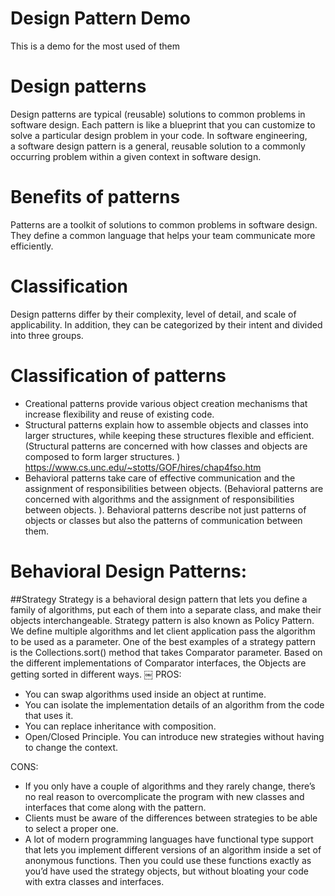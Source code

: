 # Design Pattern Demo
This is a demo for the most used of them

# Design patterns

Design patterns are typical (reusable) solutions to common problems in software design. Each pattern is like a blueprint that you can customize to solve a particular design problem in your code.
In software engineering, a software design pattern is a general, reusable solution to a commonly occurring problem within a given context in software design.

# Benefits of patterns
Patterns are a toolkit of solutions to common problems in software design. They define a common language that helps your team communicate more efficiently.

# Classification
Design patterns differ by their complexity, level of detail, and scale of applicability. In addition, they can be categorized by their intent and divided into three groups.

# Classification of patterns
* Creational patterns provide various object creation mechanisms that increase flexibility and reuse of existing code.
* Structural patterns explain how to assemble objects and classes into larger structures, while keeping these structures flexible and efficient.
  (Structural patterns are concerned with how classes and objects are composed to form larger structures. ) https://www.cs.unc.edu/~stotts/GOF/hires/chap4fso.htm
* Behavioral patterns take care of effective communication and the assignment of responsibilities between objects.
  (Behavioral patterns are concerned with algorithms and the assignment of responsibilities between objects. ). Behavioral patterns describe not just patterns of objects or classes but also the patterns of communication between them.


  
# Behavioral Design Patterns:
##Strategy
Strategy is a behavioral design pattern that lets you define a family of algorithms, put each of them into a separate class, and make their objects interchangeable.
Strategy pattern is also known as Policy Pattern. We define multiple algorithms and let client application pass the algorithm to be used as a parameter.
One of the best examples of a strategy pattern is the Collections.sort() method that takes Comparator parameter. Based on the different implementations of Comparator interfaces, the Objects are getting sorted in different ways.
￼
PROS:
* You can swap algorithms used inside an object at runtime.
* You can isolate the implementation details of an algorithm from the code that uses it.
* You can replace inheritance with composition.
* Open/Closed Principle. You can introduce new strategies without having to change the context.

CONS:
* If you only have a couple of algorithms and they rarely change, there’s no real reason to overcomplicate the program with new classes and interfaces that come along with the pattern.
* Clients must be aware of the differences between strategies to be able to select a proper one.
* A lot of modern programming languages have functional type support that lets you implement different versions of an algorithm inside a set of anonymous functions. Then you could use these functions exactly as you’d have used the strategy objects, but without bloating your code with extra classes and interfaces.

